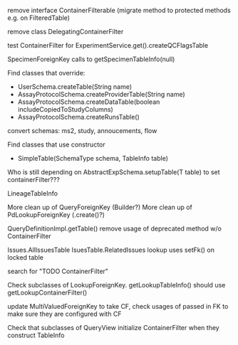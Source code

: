 remove interface ContainerFilterable (migrate method to protected methods e.g. on FilteredTable)

remove class DelegatingContainerFilter

test ContainerFilter for ExperimentService.get().createQCFlagsTable

SpecimenForeignKey calls to getSpecimenTableInfo(null)

Find classes that override:
- UserSchema.createTable(String name)
- AssayProtocolSchema.createProviderTable(String name)
- AssayProtocolSchema.createDataTable(boolean includeCopiedToStudyColumns)
- AssayProtocolSchema.createRunsTable()

convert schemas: ms2, study, annoucements, flow

Find classes that use constructor
- SimpleTable(SchemaType schema, TableInfo table)
   
Who is still depending on AbstractExpSchema.setupTable(T table) to set containerFilter???

LineageTableInfo

More clean up of QueryForeignKey (Builder?)
More clean up of PdLookupForeignKey (.create()?)

QueryDefinitionImpl.getTable() remove usage of deprecated method w/o ContainerFilter

Issues.AllIssuesTable
IsuesTable.RelatedIssues lookup uses setFk() on locked table

search for "TODO ContainerFilter"

Check subclasses of LookupForeignKey.  getLookupTableInfo() should use getLookupContainerFilter()

update MultiValuedForeignKey to take CF, check usages of passed in FK to make sure they are configured with CF

Check that subclasses of QueryView initialize ContainerFilter when they construct TableInfo